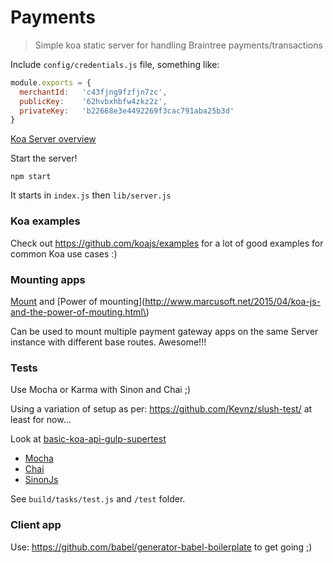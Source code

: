 Payments
========

> Simple koa static server for handling Braintree payments/transactions

Include `config/credentials.js` file, something like:

```js
module.exports = {
  merchantId:   'c43fjng9fzfjn7zc',
  publicKey:    '62hvbxhbfw4zkz2z',
  privateKey:   'b22668e3e4492269f3cac791aba25b3d'  
}
```

[Koa Server overview](http://koajs.com/)

Start the server!

`npm start`

It starts in `index.js` then `lib/server.js`

### Koa examples

Check out https://github.com/koajs/examples for a lot of good examples for common Koa use cases :)

### Mounting apps

[Mount](https://github.com/koajs/mount) and [Power of mounting](http://www.marcusoft.net/2015/04/koa-js-and-the-power-of-mouting.html\)

Can be used to mount multiple payment gateway apps on the same Server instance with different base routes. Awesome!!!

### Tests

Use Mocha or Karma with Sinon and Chai ;)

Using a variation of setup as per: https://github.com/Kevnz/slush-test/ at least for now...

Look at [basic-koa-api-gulp-supertest](http://russmatney.com/techsposure/basic-koa-api-gulp-supertest/)

-	[Mocha](https://mochajs.org/)
-	[Chai](http://chaijs.com/)
-	[SinonJs](http://sinonjs.org/)

See `build/tasks/test.js` and `/test` folder.

### Client app

Use: https://github.com/babel/generator-babel-boilerplate to get going ;)
